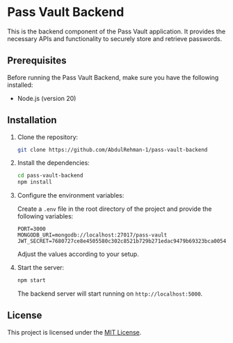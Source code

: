 # Pass Vault Backend

This is the backend component of the Pass Vault application. It provides the necessary APIs and functionality to securely store and retrieve passwords.

## Prerequisites

Before running the Pass Vault Backend, make sure you have the following installed:

- Node.js (version 20)

## Installation

1. Clone the repository:

   ```bash
   git clone https://github.com/AbdulRehman-1/pass-vault-backend
   ```

2. Install the dependencies:

   ```bash
   cd pass-vault-backend
   npm install
   ```

3. Configure the environment variables:

   Create a `.env` file in the root directory of the project and provide the following variables:

   ```plaintext
   PORT=3000
   MONGODB_URI=mongodb://localhost:27017/pass-vault
   JWT_SECRET=7680727ce8e4505580c302c8521b729b271edac9479b69323bca00542e4277fa
   ```

   Adjust the values according to your setup.

4. Start the server:

   ```bash
   npm start
   ```

   The backend server will start running on `http://localhost:5000`.

## License

This project is licensed under the [MIT License](./LICENSE).
